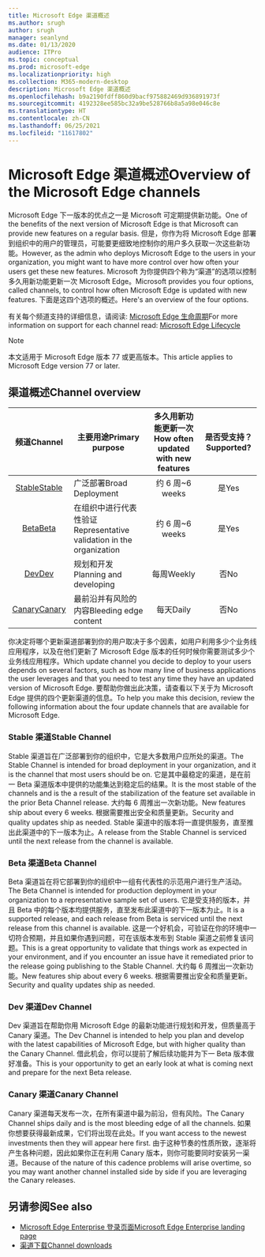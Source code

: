 ```yaml
---
title: Microsoft Edge 渠道概述
ms.author: srugh
author: srugh
manager: seanlynd
ms.date: 01/13/2020
audience: ITPro
ms.topic: conceptual
ms.prod: microsoft-edge
ms.localizationpriority: high
ms.collection: M365-modern-desktop
description: Microsoft Edge 渠道概述
ms.openlocfilehash: b9a2190fdff860d9bacf975882469d936891973f
ms.sourcegitcommit: 4192328ee585bc32a9be528766b8a5a98e046c8e
ms.translationtype: HT
ms.contentlocale: zh-CN
ms.lasthandoff: 06/25/2021
ms.locfileid: "11617802"
---
```

# <a name="overview-of-the-microsoft-edge-channels"></a><span data-ttu-id="75466-103">Microsoft Edge 渠道概述</span><span class="sxs-lookup"><span data-stu-id="75466-103">Overview of the Microsoft Edge channels</span></span>

<span data-ttu-id="75466-104">Microsoft Edge 下一版本的优点之一是 Microsoft 可定期提供新功能。</span><span class="sxs-lookup"><span data-stu-id="75466-104">One of the benefits of the next version of Microsoft Edge is that Microsoft can provide new features on a regular basis.</span></span> <span data-ttu-id="75466-105">但是，你作为将 Microsoft Edge 部署到组织中的用户的管理员，可能要更细致地控制你的用户多久获取一次这些新功能。</span><span class="sxs-lookup"><span data-stu-id="75466-105">However, as the admin who deploys Microsoft Edge to the users in your organization, you might want to have more control over how often your users get these new features.</span></span> <span data-ttu-id="75466-106">Microsoft 为你提供四个称为“渠道”的选项以控制多久用新功能更新一次 Microsoft Edge。</span><span class="sxs-lookup"><span data-stu-id="75466-106">Microsoft provides you four options, called channels, to control how often Microsoft Edge is updated with new features.</span></span> <span data-ttu-id="75466-107">下面是这四个选项的概述。</span><span class="sxs-lookup"><span data-stu-id="75466-107">Here's an overview of the four options.</span></span>

<span data-ttu-id="75466-108">有关每个频道支持的详细信息，请阅读: [Microsoft Edge 生命周期](/deployedge/microsoft-edge-support-lifecycle)</span><span class="sxs-lookup"><span data-stu-id="75466-108">For more information on support for each channel read: [Microsoft Edge Lifecycle](/deployedge/microsoft-edge-support-lifecycle)</span></span>
  
> [!NOTE]
> <span data-ttu-id="75466-109">本文适用于 Microsoft Edge 版本 77 或更高版本。</span><span class="sxs-lookup"><span data-stu-id="75466-109">This article applies to Microsoft Edge version 77 or later.</span></span>

## <a name="channel-overview"></a><span data-ttu-id="75466-110">渠道概述</span><span class="sxs-lookup"><span data-stu-id="75466-110">Channel overview</span></span>

|<span data-ttu-id="75466-111">频道</span><span class="sxs-lookup"><span data-stu-id="75466-111">Channel</span></span>|<span data-ttu-id="75466-112">主要用途</span><span class="sxs-lookup"><span data-stu-id="75466-112">Primary purpose</span></span>|<span data-ttu-id="75466-113">多久用新功能更新一次</span><span class="sxs-lookup"><span data-stu-id="75466-113">How often updated with new features</span></span>|<span data-ttu-id="75466-114">是否受支持？</span><span class="sxs-lookup"><span data-stu-id="75466-114">Supported?</span></span>|
|:---:|---|:---:|:---:|
|[<span data-ttu-id="75466-115">Stable</span><span class="sxs-lookup"><span data-stu-id="75466-115">Stable</span></span>](#stable-channel)|<span data-ttu-id="75466-116">广泛部署</span><span class="sxs-lookup"><span data-stu-id="75466-116">Broad Deployment</span></span>|<span data-ttu-id="75466-117">约 6 周</span><span class="sxs-lookup"><span data-stu-id="75466-117">~6 weeks</span></span>|<span data-ttu-id="75466-118">是</span><span class="sxs-lookup"><span data-stu-id="75466-118">Yes</span></span>|
|[<span data-ttu-id="75466-119">Beta</span><span class="sxs-lookup"><span data-stu-id="75466-119">Beta</span></span>](#beta-channel)|<span data-ttu-id="75466-120">在组织中进行代表性验证</span><span class="sxs-lookup"><span data-stu-id="75466-120">Representative validation in the organization</span></span>|<span data-ttu-id="75466-121">约 6 周</span><span class="sxs-lookup"><span data-stu-id="75466-121">~6 weeks</span></span>|<span data-ttu-id="75466-122">是</span><span class="sxs-lookup"><span data-stu-id="75466-122">Yes</span></span>|
|[<span data-ttu-id="75466-123">Dev</span><span class="sxs-lookup"><span data-stu-id="75466-123">Dev</span></span>](#dev-channel)|<span data-ttu-id="75466-124">规划和开发</span><span class="sxs-lookup"><span data-stu-id="75466-124">Planning and developing</span></span>|<span data-ttu-id="75466-125">每周</span><span class="sxs-lookup"><span data-stu-id="75466-125">Weekly</span></span>|<span data-ttu-id="75466-126">否</span><span class="sxs-lookup"><span data-stu-id="75466-126">No</span></span>|
|[<span data-ttu-id="75466-127">Canary</span><span class="sxs-lookup"><span data-stu-id="75466-127">Canary</span></span>](#canary-channel)|<span data-ttu-id="75466-128">最前沿并有风险的内容</span><span class="sxs-lookup"><span data-stu-id="75466-128">Bleeding edge content</span></span>|<span data-ttu-id="75466-129">每天</span><span class="sxs-lookup"><span data-stu-id="75466-129">Daily</span></span>|<span data-ttu-id="75466-130">否</span><span class="sxs-lookup"><span data-stu-id="75466-130">No</span></span>|

<span data-ttu-id="75466-131">你决定将哪个更新渠道部署到你的用户取决于多个因素，如用户利用多少个业务线应用程序，以及在他们更新了 Microsoft Edge 版本的任何时候你需要测试多少个业务线应用程序。</span><span class="sxs-lookup"><span data-stu-id="75466-131">Which update channel you decide to deploy to your users depends on several factors, such as how many line of business applications the user leverages and that you need to test any time they have an updated version of Microsoft Edge.</span></span> <span data-ttu-id="75466-132">要帮助你做出此决策，请查看以下关于为 Microsoft Edge 提供的四个更新渠道的信息。</span><span class="sxs-lookup"><span data-stu-id="75466-132">To help you make this decision, review the following information about the four update channels that are available for Microsoft Edge.</span></span>

### <a name="stable-channel"></a><span data-ttu-id="75466-133">Stable 渠道</span><span class="sxs-lookup"><span data-stu-id="75466-133">Stable Channel</span></span>

<span data-ttu-id="75466-134">Stable 渠道旨在广泛部署到你的组织中，它是大多数用户应所处的渠道。</span><span class="sxs-lookup"><span data-stu-id="75466-134">The Stable Channel is intended for broad deployment in your organization, and it is the channel that most users should be on.</span></span> <span data-ttu-id="75466-135">它是其中最稳定的渠道，是在前一 Beta 渠道版本中提供的功能集达到稳定后的结果。</span><span class="sxs-lookup"><span data-stu-id="75466-135">It is the most stable of the channels and is the a result of the stabilization of the feature set available in the prior Beta Channel release.</span></span> <span data-ttu-id="75466-136">大约每 6 周推出一次新功能。</span><span class="sxs-lookup"><span data-stu-id="75466-136">New features ship about every 6 weeks.</span></span> <span data-ttu-id="75466-137">根据需要推出安全和质量更新。</span><span class="sxs-lookup"><span data-stu-id="75466-137">Security and quality updates ship as needed.</span></span> <span data-ttu-id="75466-138">Stable 渠道中的版本将一直提供服务，直至推出此渠道中的下一版本为止。</span><span class="sxs-lookup"><span data-stu-id="75466-138">A release from the Stable Channel is serviced until the next release from the channel is available.</span></span>

### <a name="beta-channel"></a><span data-ttu-id="75466-139">Beta 渠道</span><span class="sxs-lookup"><span data-stu-id="75466-139">Beta Channel</span></span>

<span data-ttu-id="75466-140">Beta 渠道旨在将它部署到你的组织中一组有代表性的示范用户进行生产活动。</span><span class="sxs-lookup"><span data-stu-id="75466-140">The Beta Channel is intended for production deployment in your organization to a representative sample set of users.</span></span> <span data-ttu-id="75466-141">它是受支持的版本，并且 Beta 中的每个版本均提供服务，直至发布此渠道中的下一版本为止。</span><span class="sxs-lookup"><span data-stu-id="75466-141">It is a supported release, and each release from Beta is serviced until the next release from this channel is available.</span></span> <span data-ttu-id="75466-142">这是一个好机会，可验证在你的环境中一切符合预期，并且如果你遇到问题，可在该版本发布到 Stable 渠道之前修复该问题。</span><span class="sxs-lookup"><span data-stu-id="75466-142">This is a great opportunity to validate that things work as expected in your environment, and if you encounter an issue have it remediated prior to the release going publishing to the Stable Channel.</span></span> <span data-ttu-id="75466-143">大约每 6 周推出一次新功能。</span><span class="sxs-lookup"><span data-stu-id="75466-143">New features ship about every 6 weeks.</span></span> <span data-ttu-id="75466-144">根据需要推出安全和质量更新。</span><span class="sxs-lookup"><span data-stu-id="75466-144">Security and quality updates ship as needed.</span></span>

### <a name="dev-channel"></a><span data-ttu-id="75466-145">Dev 渠道</span><span class="sxs-lookup"><span data-stu-id="75466-145">Dev Channel</span></span>

<span data-ttu-id="75466-146">Dev 渠道旨在帮助你用 Microsoft Edge 的最新功能进行规划和开发，但质量高于 Canary 渠道。</span><span class="sxs-lookup"><span data-stu-id="75466-146">The Dev Channel is intended to help you plan and develop with the latest capabilities of Microsoft Edge, but with higher quality than the Canary Channel.</span></span> <span data-ttu-id="75466-147">借此机会，你可以提前了解后续功能并为下一 Beta 版本做好准备。</span><span class="sxs-lookup"><span data-stu-id="75466-147">This is your opportunity to get an early look at what is coming next and prepare for the next Beta release.</span></span>

### <a name="canary-channel"></a><span data-ttu-id="75466-148">Canary 渠道</span><span class="sxs-lookup"><span data-stu-id="75466-148">Canary Channel</span></span>

<span data-ttu-id="75466-149">Canary 渠道每天发布一次，在所有渠道中最为前沿，但有风险。</span><span class="sxs-lookup"><span data-stu-id="75466-149">The Canary Channel ships daily and is the most bleeding edge of all the channels.</span></span> <span data-ttu-id="75466-150">如果你想要获得最新成果，它们将出现在此处。</span><span class="sxs-lookup"><span data-stu-id="75466-150">If you want access to the newest investments then they will appear here first.</span></span> <span data-ttu-id="75466-151">由于这种节奏的性质所致，逐渐将产生各种问题，因此如果你正在利用 Canary 版本，则你可能要同时安装另一渠道。</span><span class="sxs-lookup"><span data-stu-id="75466-151">Because of the nature of this cadence problems will arise overtime, so you may want another channel installed side by side if you are leveraging the Canary releases.</span></span>

## <a name="see-also"></a><span data-ttu-id="75466-152">另请参阅</span><span class="sxs-lookup"><span data-stu-id="75466-152">See also</span></span>

- [<span data-ttu-id="75466-153">Microsoft Edge Enterprise 登录页面</span><span class="sxs-lookup"><span data-stu-id="75466-153">Microsoft Edge Enterprise landing page</span></span>](https://aka.ms/EdgeEnterprise)
- [<span data-ttu-id="75466-154">渠道下载</span><span class="sxs-lookup"><span data-stu-id="75466-154">Channel downloads</span></span>](https://aka.ms/EdgeEnterprise)
